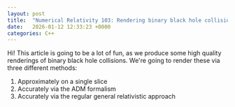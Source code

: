 ```yaml
---
layout: post
title:  "Numerical Relativity 103: Rendering binary black hole collisions"
date:   2026-01-12 12:33:23 +0000
categories: C++
---
```


Hi! This article is going to be a lot of fun, as we produce some high quality renderings of binary black hole collisions. We're going to render these via three different methods:

1. Approximately on a single slice
2. Accurately via the ADM formalism
3. Accurately via the regular general relativistic approach